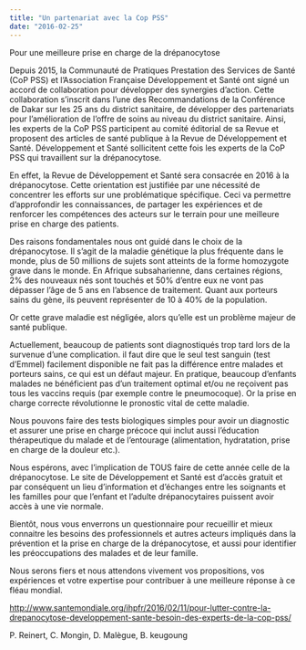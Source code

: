 ```yaml
---
title: "Un partenariat avec la Cop PSS"
date: "2016-02-25"
---
```


Pour une meilleure prise en charge de la drépanocytose

Depuis 2015, la Communauté de Pratiques Prestation des Services de Santé (CoP PSS) et l’Association Française Développement et Santé ont signé un accord de collaboration pour développer des synergies d’action. Cette collaboration s’inscrit dans l’une des Recommandations de la Conférence de Dakar sur les 25 ans du district sanitaire, de développer des partenariats pour l’amélioration de l’offre de soins au niveau du district sanitaire. Ainsi, les experts de la CoP PSS participent au comité éditorial de sa Revue et proposent des articles de santé publique à la Revue de Développement et Santé. Développement et Santé sollicitent cette fois les experts de la CoP PSS qui travaillent sur la drépanocytose.

En effet, la Revue de Développement et Santé sera consacrée en 2016 à la drépanocytose. Cette orientation est justifiée par une nécessité de concentrer les efforts sur une problématique spécifique. Ceci va permettre d’approfondir les connaissances, de partager les expériences et de renforcer les compétences des acteurs sur le terrain pour une meilleure prise en charge des patients.

Des raisons fondamentales nous ont guidé dans le choix de la drépanocytose. Il s’agit de la maladie génétique la plus fréquente dans le monde, plus de 50 millions de sujets sont atteints de la forme homozygote grave dans le monde. En Afrique subsaharienne, dans certaines régions, 2% des nouveaux nés sont touchés et 50% d’entre eux ne vont pas dépasser l’âge de 5 ans en l’absence de traitement. Quant aux porteurs sains du gène, ils peuvent représenter de 10 à 40% de la population.

Or cette grave maladie est négligée, alors qu’elle est un problème majeur de santé publique.

Actuellement, beaucoup de patients sont diagnostiqués trop tard lors de la survenue d’une complication. il faut dire que le seul test sanguin (test d’Emmel) facilement disponible ne fait pas la différence entre malades et porteurs sains, ce qui est un défaut majeur. En pratique, beaucoup d’enfants malades ne bénéficient pas d’un traitement optimal et/ou ne reçoivent pas tous les vaccins requis (par exemple contre le pneumocoque). Or la prise en charge correcte révolutionne le pronostic vital de cette maladie.

Nous pouvons faire des tests biologiques simples pour avoir un diagnostic et assurer une prise en charge précoce qui inclut aussi l’éducation thérapeutique du malade et de l’entourage (alimentation, hydratation, prise en charge de la douleur etc.).

Nous espérons, avec l’implication de TOUS faire de cette année celle de la drépanocytose. Le site de Développement et Santé est d’accès gratuit et par conséquent un lieu d’information et d’échanges entre les soignants et les familles pour que l’enfant et l’adulte drépanocytaires puissent avoir accès à une vie normale.

Bientôt, nous vous enverrons un questionnaire pour recueillir et mieux connaitre les besoins des professionnels et autres acteurs impliqués dans la prévention et la prise en charge de la drépanocytose, et aussi pour identifier les préoccupations des malades et de leur famille.

Nous serons fiers et nous attendons vivement vos propositions, vos expériences et votre expertise pour contribuer à une meilleure réponse à ce fléau mondial.

[<http://www.santemondiale.org/ihpfr/2016/02/11/pour-lutter-contre-la-drepanocytose-developpement-sante-besoin-des-experts-de-la-cop-pss/>](http://www.santemondiale.org/ihpfr/2016/02/11/pour-lutter-contre-la-drepanocytose-developpement-sante-besoin-des-experts-de-la-cop-pss/)

P. Reinert, C. Mongin, D. Malègue, B. keugoung
